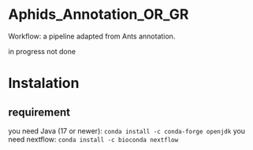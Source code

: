 # Aphids_Annotation_OR_GR
Workflow: a pipeline adapted from Ants annotation. 

in progress not done 

# Instalation

## requirement
you need Java (17 or newer):
``` conda install -c conda-forge openjdk ```
you need nextflow:
``` conda install -c bioconda nextflow ```
